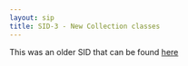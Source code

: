 ```yaml
---
layout: sip
title: SID-3 - New Collection classes
---
```


This was an older SID that can be found [here](http://www.scala-lang.org/sid/3)